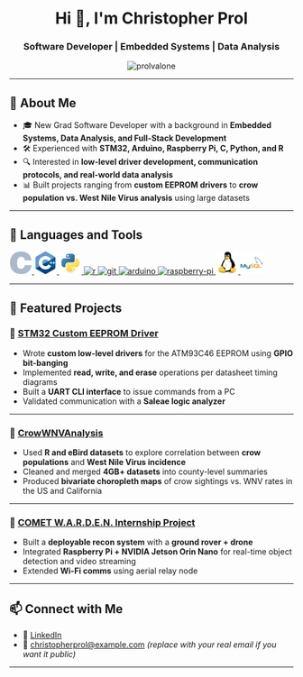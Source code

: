 <h1 align="center">Hi 👋, I'm Christopher Prol</h1>
<h3 align="center">Software Developer | Embedded Systems | Data Analysis</h3>

<p align="center">
  <img src="https://komarev.com/ghpvc/?username=prolvalone&label=Profile%20views&color=0e75b6&style=flat" alt="prolvalone" />
</p>

---

## 🚀 About Me
- 🎓 New Grad Software Developer with a background in **Embedded Systems, Data Analysis, and Full-Stack Development**  
- 🛠 Experienced with **STM32, Arduino, Raspberry Pi, C, Python, and R**  
- 🔍 Interested in **low-level driver development, communication protocols, and real-world data analysis**  
- 📊 Built projects ranging from **custom EEPROM drivers** to **crow population vs. West Nile Virus analysis** using large datasets  

---

## 🔧 Languages and Tools

<p align="left">
  <a href="https://www.cprogramming.com/" target="_blank" rel="noreferrer">
    <img src="https://raw.githubusercontent.com/devicons/devicon/master/icons/c/c-original.svg" alt="c" width="40" height="40"/>
  </a>
  <a href="https://www.w3schools.com/cpp/" target="_blank" rel="noreferrer">
    <img src="https://raw.githubusercontent.com/devicons/devicon/master/icons/cplusplus/cplusplus-original.svg" alt="cplusplus" width="40" height="40"/>
  </a>
  <a href="https://www.python.org" target="_blank" rel="noreferrer">
    <img src="https://raw.githubusercontent.com/devicons/devicon/master/icons/python/python-original.svg" alt="python" width="40" height="40"/>
  </a>
  <a href="https://www.r-project.org/" target="_blank" rel="noreferrer">
    <img src="https://www.r-project.org/logo/Rlogo.png" alt="r" width="40" height="40"/>
  </a>
  <a href="https://git-scm.com/" target="_blank" rel="noreferrer">
    <img src="https://www.vectorlogo.zone/logos/git-scm/git-scm-icon.svg" alt="git" width="40" height="40"/>
  </a>
  <a href="https://www.arduino.cc/" target="_blank" rel="noreferrer">
    <img src="https://cdn.worldvectorlogo.com/logos/arduino-1.svg" alt="arduino" width="40" height="40"/>
  </a>
  <a href="https://www.raspberrypi.org/" target="_blank" rel="noreferrer">
    <img src="https://cdn.worldvectorlogo.com/logos/raspberry-pi.svg" alt="raspberry-pi" width="40" height="40"/>
  </a>
  <a href="https://www.linux.org/" target="_blank" rel="noreferrer">
    <img src="https://raw.githubusercontent.com/devicons/devicon/master/icons/linux/linux-original.svg" alt="linux" width="40" height="40"/>
  </a>
  <a href="https://www.mysql.com/" target="_blank" rel="noreferrer">
    <img src="https://raw.githubusercontent.com/devicons/devicon/master/icons/mysql/mysql-original-wordmark.svg" alt="mysql" width="40" height="40"/>
  </a>
</p>

---

## 📂 Featured Projects

### 🔹 [STM32 Custom EEPROM Driver](https://github.com/prolvalone/STM32-EEPROM-Driver)
- Wrote **custom low-level drivers** for the ATM93C46 EEPROM using **GPIO bit-banging**  
- Implemented **read, write, and erase** operations per datasheet timing diagrams  
- Built a **UART CLI interface** to issue commands from a PC  
- Validated communication with a **Saleae logic analyzer**  

---

### 🔹 [CrowWNVAnalysis](https://github.com/prolvalone/CrowWNVAnalysis)
- Used **R and eBird datasets** to explore correlation between **crow populations** and **West Nile Virus incidence**  
- Cleaned and merged **4GB+ datasets** into county-level summaries  
- Produced **bivariate choropleth maps** of crow sightings vs. WNV rates in the US and California  

---

### 🔹 [COMET W.A.R.D.E.N. Internship Project](https://github.com/njii-comet-2024/WARDEN)
- Built a **deployable recon system** with a **ground rover + drone**  
- Integrated **Raspberry Pi + NVIDIA Jetson Orin Nano** for real-time object detection and video streaming  
- Extended **Wi-Fi comms** using aerial relay node  

---

## 📫 Connect with Me
- 💼 [LinkedIn](https://www.linkedin.com/in/christopher-prol/)  
- 📧 christopherprol@example.com *(replace with your real email if you want it public)*  

---
